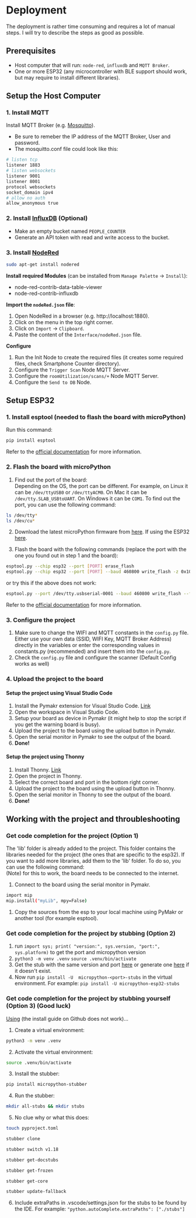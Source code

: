 # Deployment
The deployment is rather time consuming and requires a lot of manual steps. I will try to describe the steps as good as possible.

## Prerequisites
- Host computer that will run: `node-red`, `influxdb` and `MQTT Broker`.
- One or more ESP32 (any microcontroller with BLE support should work, but may require to install different libraries).

## Setup the Host Computer
### 1. Install MQTT 
Install MQTT Broker (e.g. [Mosquitto](https://mosquitto.org/)).
   - Be sure to remeber the IP address of the MQTT Broker, User and password.
   - The mosquitto.conf file could look like this:
   ``` bash
   # listen tcp
   listener 1883
   # listen websockets
   listener 9001
   listener 8001
   protocol websockets
   socket_domain ipv4
   # allow no auth
   allow_anonymous true
   ```
### 2.  Install [InfluxDB](https://docs.influxdata.com/influxdb/v2.7/get-started/) (Optional)
  - Make an empty bucket named `PEOPLE_COUNTER`
  - Generate an API token with read and write access to the bucket.
### 3. Install [NodeRed](https://nodered.org/)
```bash
sudo apt-get install nodered
```
**Install required Modules** (can be installed from `Manage Palette` -> `Install`):
- node-red-contrib-data-table-viewer
- node-red-contrib-influxdb

**Import the `nodeRed.json` file**:
1. Open NodeRed in a browser (e.g. http://localhost:1880).
2. Click on the menu in the top right corner.
3. Click on `Import` -> `Clipboard`.
4. Paste the content of the `Interface/nodeRed.json` file.

**Configure**
1. Run the Init Node to create the required files (it creates some required files, check Smartphone Counter directory).
2. Configure the `Trigger Scan` Node MQTT Server.
3. Configure the `roomUtilization/scans/+` Node MQTT Server.
4. Configure the `Send to DB` Node.
 
## Setup ESP32
### 1. Install esptool (needed to flash the board with microPython)   
Run this command:
``` bash
pip install esptool
```
Refer to the [official documentation](https://docs.espressif.com/projects/esptool/en/latest/esp32/) for more information.

### 2. Flash the board with microPython
1. Find out the port of the board:  
Depending on the OS, the port can be different. For example, on Linux it can be ```/dev/ttyUSB0``` or ```/dev/ttyACM0```. On Mac it can be ```/dev/tty.SLAB_USBtoUART```. On Windows it can be ```COM1```. To find out the port, you can use the following command:

``` bash
ls /dev/tty* 
ls /dev/cu*
```  

2. Download the latest microPython firmware from [here](https://micropython.org/download/). If using the ESP32 [here](https://micropython.org/download/esp32/).

3. Flash the board with the following commands (replace the port with the one you found out in step 1 and the board):

``` bash
esptool.py --chip esp32 --port [PORT] erase_flash
esptool.py --chip esp32 --port [PORT] --baud 460800 write_flash -z 0x1000 [FIRMWARE.bin]
```

or try this if the above does not work:

``` bash
esptool.py --port /dev/tty.usbserial-0001 --baud 460800 write_flash --flash_size=detect 0 [FIRMWARE.bin]
```

Refer to the [official documentation](https://docs.micropython.org/en/latest/esp8266/tutorial/intro.html#deploying-the-firmware) for more information.

### 3. Configure the project
1. Make sure to change the WIFI and MQTT constants in the `config.py` file. Either use your own data (SSID, WIFI Key, MQTT Broker Address) directly in the variables or enter the corresponding values in constants.py (recommended) and insert them into the `config.py`.
2. Check the `config.py` file and configure the scanner (Default Config works as well)

### 4. Upload the project to the board
#### Setup the project using Visual Studio Code
1. Install the Pymakr extension for Visual Studio Code. [Link](https://marketplace.visualstudio.com/items?itemName=pycom.Pymakr)
2. Open the workspace in Visual Studio Code.
3. Setup your board as device in Pymakr (it might help to stop the script if you get the warning board is busy).
4. Upload the project to the board using the upload button in Pymakr.
5. Open the serial monitor in Pymakr to see the output of the board.
6. **Done!**
#### Setup the project using Thonny
1. Install Thonny. [Link](https://thonny.org/)
2. Open the project in Thonny.
3. Select the correct board and port in the bottom right corner.
4. Upload the project to the board using the upload button in Thonny.
5. Open the serial monitor in Thonny to see the output of the board.
6. **Done!**

## Working with the project and throubleshooting
### Get code completion for the project (Option 1)
The 'lib' folder is already added to the project. This folder contains the libraries needed for the project (the ones that are specific to the esp32). If you want to add more libraries, add them to the 'lib' folder. To do so, you can use the following command:   
(Note) for this to work, the board needs to be connected to the internet.
1. Connect to the board using the serial monitor in Pymakr.
```bash
import mip
mip.install("myLib", mpy=False)
```
1. Copy the sources from the esp to your local machine using PyMakr or another tool (for example esptool).

### Get code completion for the project by stubbing (Option 2)
1. run `import sys; print( "version:", sys.version, "port:", sys.platform)` to get the port and micropython version
2. `python3 -m venv .venv` `source .venv/bin/activate` 
3. Get the stub with the same version and port [here](https://github.com/Josverl/micropython-stubs/tree/main/stubs) or generate one [here](https://github.com/Josverl/micropython-stubber#readme) if it doesn't exist.
4. Now run `pip install -U  micropython-<port>-stubs` in the virtual environment. For example: `pip install -U micropython-esp32-stubs`

### Get code completion for the project by stubbing yourself (Option 3) (Good luck)
[Using](https://github.com/Josverl/micropython-stubber#readme) (the install guide on Github does not work)...
1. Create a virtual environment:
```bash 
python3 -m venv .venv
``` 
2. Activate the virtual environment:
```bash
source .venv/bin/activate
```
3. Install the stubber: 
```bash
pip install micropython-stubber
```
4. Run the stubber:
``` bash
mkdir all-stubs && mkdir stubs
```
5. No clue why or what this does:
``` bash
touch pyproject.toml 
```
``` bash
stubber clone
```
``` bash
stubber switch v1.18
```
``` bash
stubber get-docstubs
```
``` bash
stubber get-frozen  
```
``` bash
stubber get-core
```
``` bash
stubber update-fallback
```
6. Include extraPaths in .vscode/settings.json for the stubs to be found by the IDE. For example: `"python.autoComplete.extraPaths": ["./stubs"]`